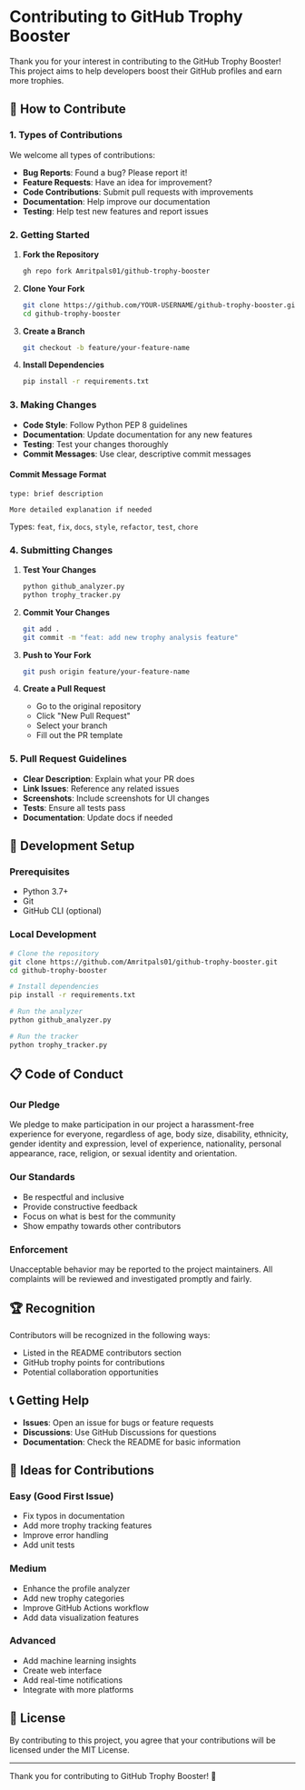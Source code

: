 # Contributing to GitHub Trophy Booster

Thank you for your interest in contributing to the GitHub Trophy Booster! This project aims to help developers boost their GitHub profiles and earn more trophies.

## 🚀 How to Contribute

### 1. Types of Contributions

We welcome all types of contributions:

- **Bug Reports**: Found a bug? Please report it!
- **Feature Requests**: Have an idea for improvement?
- **Code Contributions**: Submit pull requests with improvements
- **Documentation**: Help improve our documentation
- **Testing**: Help test new features and report issues

### 2. Getting Started

1. **Fork the Repository**
   ```bash
   gh repo fork Amritpals01/github-trophy-booster
   ```

2. **Clone Your Fork**
   ```bash
   git clone https://github.com/YOUR-USERNAME/github-trophy-booster.git
   cd github-trophy-booster
   ```

3. **Create a Branch**
   ```bash
   git checkout -b feature/your-feature-name
   ```

4. **Install Dependencies**
   ```bash
   pip install -r requirements.txt
   ```

### 3. Making Changes

- **Code Style**: Follow Python PEP 8 guidelines
- **Documentation**: Update documentation for any new features
- **Testing**: Test your changes thoroughly
- **Commit Messages**: Use clear, descriptive commit messages

#### Commit Message Format
```
type: brief description

More detailed explanation if needed
```

Types: `feat`, `fix`, `docs`, `style`, `refactor`, `test`, `chore`

### 4. Submitting Changes

1. **Test Your Changes**
   ```bash
   python github_analyzer.py
   python trophy_tracker.py
   ```

2. **Commit Your Changes**
   ```bash
   git add .
   git commit -m "feat: add new trophy analysis feature"
   ```

3. **Push to Your Fork**
   ```bash
   git push origin feature/your-feature-name
   ```

4. **Create a Pull Request**
   - Go to the original repository
   - Click "New Pull Request"
   - Select your branch
   - Fill out the PR template

### 5. Pull Request Guidelines

- **Clear Description**: Explain what your PR does
- **Link Issues**: Reference any related issues
- **Screenshots**: Include screenshots for UI changes
- **Tests**: Ensure all tests pass
- **Documentation**: Update docs if needed

## 🎯 Development Setup

### Prerequisites
- Python 3.7+
- Git
- GitHub CLI (optional)

### Local Development
```bash
# Clone the repository
git clone https://github.com/Amritpals01/github-trophy-booster.git
cd github-trophy-booster

# Install dependencies
pip install -r requirements.txt

# Run the analyzer
python github_analyzer.py

# Run the tracker
python trophy_tracker.py
```

## 📋 Code of Conduct

### Our Pledge
We pledge to make participation in our project a harassment-free experience for everyone, regardless of age, body size, disability, ethnicity, gender identity and expression, level of experience, nationality, personal appearance, race, religion, or sexual identity and orientation.

### Our Standards
- Be respectful and inclusive
- Provide constructive feedback
- Focus on what is best for the community
- Show empathy towards other contributors

### Enforcement
Unacceptable behavior may be reported to the project maintainers. All complaints will be reviewed and investigated promptly and fairly.

## 🏆 Recognition

Contributors will be recognized in the following ways:
- Listed in the README contributors section
- GitHub trophy points for contributions
- Potential collaboration opportunities

## 📞 Getting Help

- **Issues**: Open an issue for bugs or feature requests
- **Discussions**: Use GitHub Discussions for questions
- **Documentation**: Check the README for basic information

## 🎉 Ideas for Contributions

### Easy (Good First Issue)
- Fix typos in documentation
- Add more trophy tracking features
- Improve error handling
- Add unit tests

### Medium
- Enhance the profile analyzer
- Add new trophy categories
- Improve GitHub Actions workflow
- Add data visualization features

### Advanced
- Add machine learning insights
- Create web interface
- Add real-time notifications
- Integrate with more platforms

## 📝 License

By contributing to this project, you agree that your contributions will be licensed under the MIT License.

---

Thank you for contributing to GitHub Trophy Booster! 🚀
